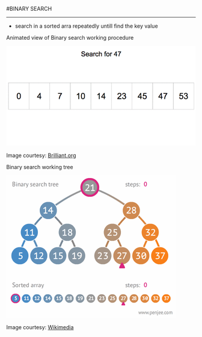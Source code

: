 #BINARY SEARCH
___

* search in a sorted arra repeatedly untill find the key value

Animated view of Binary search working procedure


![Binary search tree](bePceUMnSG-binary_search_gif.gif)

Image courtesy: [Brilliant.org](https://brilliant.org/wiki/binary-search/)

Binary search working tree

![Binary search tree](Binary_search_tree_example.gif)

Image courtesy: [Wikimedia](https://commons.wikimedia.org/wiki/File:Binary_search_tree_example.gif)